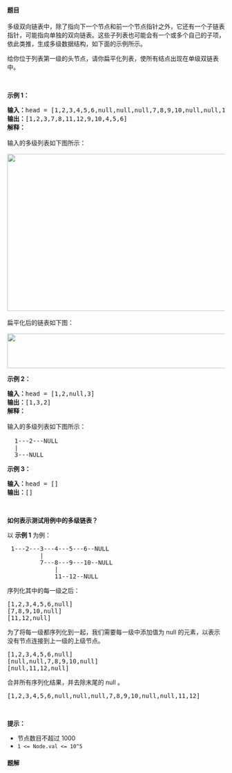 #### 题目
<p>多级双向链表中，除了指向下一个节点和前一个节点指针之外，它还有一个子链表指针，可能指向单独的双向链表。这些子列表也可能会有一个或多个自己的子项，依此类推，生成多级数据结构，如下面的示例所示。</p>

<p>给你位于列表第一级的头节点，请你扁平化列表，使所有结点出现在单级双链表中。</p>

<p>&nbsp;</p>

<p><strong>示例 1：</strong></p>

<pre><strong>输入：</strong>head = [1,2,3,4,5,6,null,null,null,7,8,9,10,null,null,11,12]
<strong>输出：</strong>[1,2,3,7,8,11,12,9,10,4,5,6]
<strong>解释：
</strong>
输入的多级列表如下图所示：

<img src="https://assets.leetcode-cn.com/aliyun-lc-upload/uploads/2018/10/12/multilevellinkedlist.png" style="height: 363px; width: 640px;">

扁平化后的链表如下图：

<img src="https://assets.leetcode-cn.com/aliyun-lc-upload/uploads/2018/10/12/multilevellinkedlistflattened.png" style="height: 80px; width: 1100px;">
</pre>

<p><strong>示例 2：</strong></p>

<pre><strong>输入：</strong>head = [1,2,null,3]
<strong>输出：</strong>[1,3,2]
<strong>解释：

</strong>输入的多级列表如下图所示：

  1---2---NULL
  |
  3---NULL
</pre>

<p><strong>示例 3：</strong></p>

<pre><strong>输入：</strong>head = []
<strong>输出：</strong>[]
</pre>

<p>&nbsp;</p>

<p><strong>如何表示测试用例中的多级链表？</strong></p>

<p>以 <strong>示例 1</strong> 为例：</p>

<pre> 1---2---3---4---5---6--NULL
         |
         7---8---9---10--NULL
             |
             11--12--NULL</pre>

<p>序列化其中的每一级之后：</p>

<pre>[1,2,3,4,5,6,null]
[7,8,9,10,null]
[11,12,null]
</pre>

<p>为了将每一级都序列化到一起，我们需要每一级中添加值为 null 的元素，以表示没有节点连接到上一级的上级节点。</p>

<pre>[1,2,3,4,5,6,null]
[null,null,7,8,9,10,null]
[null,11,12,null]
</pre>

<p>合并所有序列化结果，并去除末尾的 null 。</p>

<pre>[1,2,3,4,5,6,null,null,null,7,8,9,10,null,null,11,12]</pre>

<p>&nbsp;</p>

<p><strong>提示：</strong></p>

<ul>
	<li>节点数目不超过 1000</li>
	<li><code>1 &lt;= Node.val &lt;= 10^5</code></li>
</ul>


 #### 题解